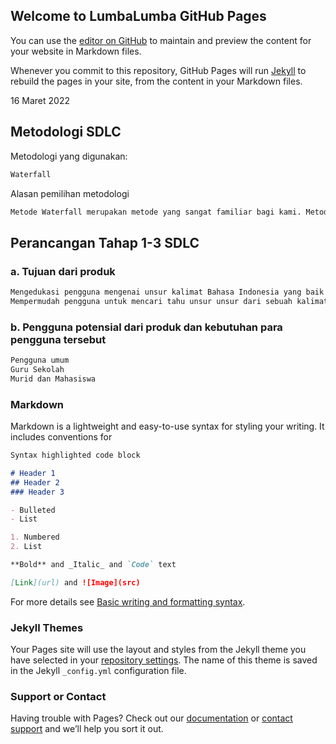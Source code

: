 ## Welcome to LumbaLumba GitHub Pages 

You can use the [editor on GitHub](https://github.com/SeniorProject-Rabu7/klausa.id/edit/main/docs/index.md) to maintain and preview the content for your website in Markdown files.

Whenever you commit to this repository, GitHub Pages will run [Jekyll](https://jekyllrb.com/) to rebuild the pages in your site, from the content in your Markdown files.

16 Maret 2022
## Metodologi SDLC
Metodologi yang digunakan:
```markdown
Waterfall
```
Alasan pemilihan metodologi
```markdown
Metode Waterfall merupakan metode yang sangat familiar bagi kami. Metode ini merupakan metode yang sangat basic karena kami akan mengembangkan softwarenya secara berurutan, dengan demikian waktu pengerjaan dapat terjadwal dengan baik. Selain itu, metode ini cocok untuk project project sederhana(predictable) yang sudah ada tengar waktunya.
```
## Perancangan Tahap 1-3 SDLC
### a. Tujuan dari produk
```markdown
Mengedukasi pengguna mengenai unsur kalimat Bahasa Indonesia yang baik dan benar.
Mempermudah pengguna untuk mencari tahu unsur unsur dari sebuah kalimat.
```
### b. Pengguna potensial dari produk dan kebutuhan para pengguna tersebut
```markdown
Pengguna umum
Guru Sekolah
Murid dan Mahasiswa
```

### Markdown

Markdown is a lightweight and easy-to-use syntax for styling your writing. It includes conventions for

```markdown
Syntax highlighted code block

# Header 1
## Header 2
### Header 3

- Bulleted
- List

1. Numbered
2. List

**Bold** and _Italic_ and `Code` text

[Link](url) and ![Image](src)
```

For more details see [Basic writing and formatting syntax](https://docs.github.com/en/github/writing-on-github/getting-started-with-writing-and-formatting-on-github/basic-writing-and-formatting-syntax).

### Jekyll Themes

Your Pages site will use the layout and styles from the Jekyll theme you have selected in your [repository settings](https://github.com/SeniorProject-Rabu7/klausa.id/settings/pages). The name of this theme is saved in the Jekyll `_config.yml` configuration file.

### Support or Contact

Having trouble with Pages? Check out our [documentation](https://docs.github.com/categories/github-pages-basics/) or [contact support](https://support.github.com/contact) and we’ll help you sort it out.
